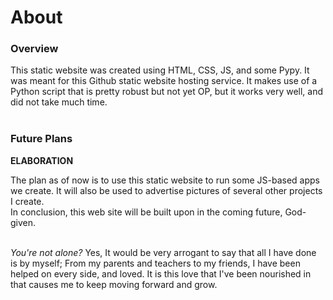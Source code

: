 #   About

### Overview
<p>
This static website was created using HTML, CSS, JS, and some Pypy.
It was meant for this Github static website hosting service.
It makes use of a Python script that is pretty robust but not yet OP,
but it works very well, and did not take much time.<br><br>

</p>

### Future Plans

**ELABORATION**

The plan as of now is to use this static website to run some JS-based apps we create.
It will also be used to advertise pictures of several other projects I create.<br>
In conclusion, this web site will be built upon in the coming future, God-given.<br><br>


<em>You're not alone?</em> Yes, It would be very arrogant to say that all I have done is by myself;
From my parents and teachers to my friends, I have been helped on every side, and loved.
It is this love that I've been nourished in that causes me to keep moving forward and grow.